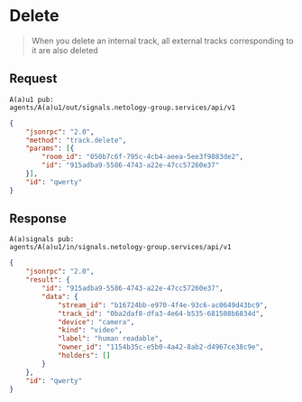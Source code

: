 # Delete

> When you delete an internal track, all external tracks corresponding to
> it are also deleted

## Request

```
A(a)u1 pub:
agents/A(a)u1/out/signals.netology-group.services/api/v1
```

```json
{
    "jsonrpc": "2.0",
    "method": "track.delete",
    "params": [{
        "room_id": "050b7c6f-795c-4cb4-aeea-5ee3f9083de2",
        "id": "915adba9-5586-4743-a22e-47cc57260e37"
    }],
    "id": "qwerty"
}
```

## Response

```
A(a)signals pub:
agents/A(a)u1/in/signals.netology-group.services/api/v1
```

```json
{
    "jsonrpc": "2.0",
    "result": {
        "id": "915adba9-5586-4743-a22e-47cc57260e37",
        "data": {
            "stream_id": "b16724bb-e970-4f4e-93c6-ac0649d43bc9",
            "track_id": "0ba2daf8-dfa3-4e64-b535-681508b6834d",
            "device": "camera",
            "kind": "video",
            "label": "human readable",
            "owner_id": "1154b35c-e5b0-4a42-8ab2-d4967ce38c9e",
            "holders": []
        }
    },
    "id": "qwerty"
}
```
